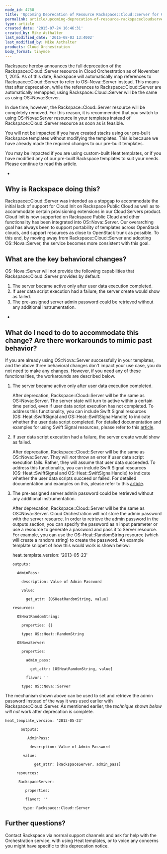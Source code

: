 ```yaml
---
node_id: 4758
title: 'Upcoming Deprecation of Resource Rackspace::Cloud::Server for Cloud Orchestration'
permalink: article/upcoming-deprecation-of-resource-rackspacecloudserver-for-cloud-orchestration
type: article
created_date: '2015-07-24 16:46:31'
created_by: Mike Asthalter
last_modified_date: '2015-08-03 13:4002'
last_modified_by: Mike Asthalter
products: Cloud Orchestration
body_format: tinymce
---
```


Rackspace hereby announces the full deprecation of the
Rackspace::Cloud::Server resource in Cloud Orchestration as of
November 1, 2015. As of this date, Rackspace will automatically map
references to Rackspace::Cloud::Server to refer to OS::Nova::Server
instead. This means that after deprecation, while the references to
Rackspace::Cloud::Server are automatically remapped,
using Rackspace::Cloud::Server will be the same as using
OS::Nova::Server.

In due time, however, the Rackspace::Cloud::Server resource will be
completely removed. For this reason, it is recommended that you switch
to using OS::Nova::Server resource in your templates instead of
Rackspace::Cloud::Server resource as soon as is feasible. 

You will not be impacted if you have created stacks using our pre-built
Rackspace templates without modifying the templates. This is because we
have already made the required changes to our pre-built templates. 

You may be impacted if you are using custom-built Heat templates, or if
you have modified any of our pre-built Rackspace templates to suit your
needs. Please continue to read this article. 

 
-

Why is Rackspace doing this?
----------------------------

Rackspace::Cloud::Server was intended as a stopgap to accommodate the
initial lack of support for Cloud Init on Rackspace Public Cloud as well
as to accommodate certain provisioning extensions in our Cloud Servers
product. Cloud Init is now supported on Rackspace Public Cloud and other
functionality has been integrated into OS::Nova::Server. Our overarching
goal has always been to support portability of templates across
OpenStack clouds, and support resources as close to OpenStack trunk as
possible. To this end, by moving away from Rackspace::Cloud::Server and
adopting OS::Nova::Server, the service becomes more consistent with this
goal. 

 

What are the key behavioral changes?
------------------------------------

OS::Nova::Server will not provide the following capabilities
that Rackspace::Cloud::Server provides by default:

1.  The server became active only after user data execution completed.
2.  If user data script execution had a failure, the server create would
    show as failed.
3.  The pre-assigned server admin password could be retrieved without
    any additional instrumentation.

 
-

What do I need to do to accommodate this change? Are there workarounds to mimic past behavior?
----------------------------------------------------------------------------------------------

If you are already using OS::Nova::Server successfully in your
templates, and the above three behavioral changes don't impact your use
case, you do not need to make any changes. However, if you need any of
these functionalities, the workarounds are described below.

1.  The server became active only after user data execution completed.

    After deprecation, Rackspace::Cloud::Server will be the same as
    OS::Nova::Server. The server state will turn to active within a
    certain time period, even if user data script execution has not
    completed. To address this functionality, you can include Swift
    Signal resources (OS::Heat::SwiftSignal and
    OS::Heat::SwiftSignalHandle) to indicate whether the user data
    script completed. For detailed documentation and examples for using
    Swift Signal resources, please refer to
    this [article](http://www.rackspace.com/knowledge_center/article/using-swift-signal-resources-to-determine-status-for-cloud-orchestration-user-data-scripts).

2.  If user data script execution had a failure, the server create would
    show as failed.

    After deprecation, Rackspace::Cloud::Server will be the same as
    OS::Nova::Server. They will *not* throw an error if user data script
    execution fails. Rather, they will assume that user data
    succeeded. To address this functionality, you can include Swift
    Signal resources (OS::Heat::SwiftSignal and
    OS::Heat::SwiftSignalHandle) to indicate whether the user data
    scripts succeed or failed. For detailed documentation and examples
    on this, please refer to this
    [article](http://www.rackspace.com/knowledge_center/article/using-swift-signal-resources-to-determine-status-for-cloud-orchestration-user-data-scripts).

3.  The pre-assigned server admin password could be retrieved without
    any  additional instrumentation.

    After deprecation, Rackspace::Cloud::Server will be the same as
    OS::Nova::Server. Cloud Orchestration will not store the admin
    password with the server resource. In order to retrieve the admin
    password in the outputs section, you can specify the password as n
    input parameter or use a resource to generate a password and pass it
    to Server resource. For example, you can use the
    OS::Heat::RandomString resource (which will create a random string)
    to create the password. An example template snippet of how this
    would work is shown below:

 

    heat_template_version: '2013-05-23'

        outputs:

          AdminPass:

            description: Value of Admin Password

            value:

              get_attr: [OSHeatRandomString, value]

        resources:

          OSHeatRandomString:

            properties: {}

            type: OS::Heat::RandomString

          OSNovaServer:

            properties:

              admin_pass:

                get_attr: [OSHeatRandomString, value]

              flavor: ''

            type: OS::Nova::Server

 

The mechanism shown above can be used to set and retrieve the admin
password instead of the way it was used earlier with
Rackspace::Cloud::Server. As mentioned earlier, the *technique shown
below will* *not* work after deprecation is complete.

 

    heat_template_version: '2013-05-23'

           outputs:

              AdminPass:

               description: Value of Admin Password

            value:

                 get_attr: [RackspaceServer, admin_pass]

         resources:

          RackspaceServer:

             properties:

             flavor: ''

            type: Rackspace::Cloud::Server

 

Further questions?
------------------

Contact Rackspace via normal support channels and ask for help with the
Orchestration service, with using Heat templates, or to voice any
concerns you might have specific to this deprecation notice. 

 

